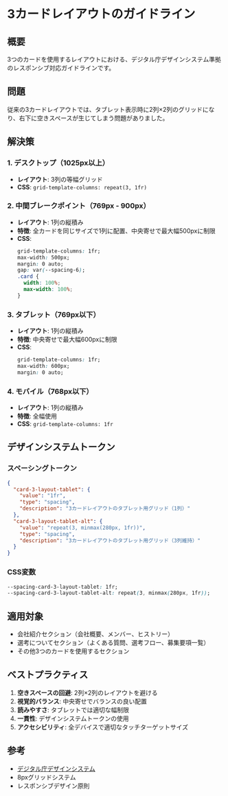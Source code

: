 # 3カードレイアウトのガイドライン

## 概要
3つのカードを使用するレイアウトにおける、デジタル庁デザインシステム準拠のレスポンシブ対応ガイドラインです。

## 問題
従来の3カードレイアウトでは、タブレット表示時に2列×2列のグリッドになり、右下に空きスペースが生じてしまう問題がありました。

## 解決策

### 1. デスクトップ（1025px以上）
- **レイアウト**: 3列の等幅グリッド
- **CSS**: `grid-template-columns: repeat(3, 1fr)`

### 2. 中間ブレークポイント（769px - 900px）
- **レイアウト**: 1列の縦積み
- **特徴**: 全カードを同じサイズで1列に配置、中央寄せで最大幅500pxに制限
- **CSS**: 
  ```css
  grid-template-columns: 1fr;
  max-width: 500px;
  margin: 0 auto;
  gap: var(--spacing-6);
  .card {
    width: 100%;
    max-width: 100%;
  }
  ```

### 3. タブレット（769px以下）
- **レイアウト**: 1列の縦積み
- **特徴**: 中央寄せで最大幅600pxに制限
- **CSS**: 
  ```css
  grid-template-columns: 1fr;
  max-width: 600px;
  margin: 0 auto;
  ```

### 4. モバイル（768px以下）
- **レイアウト**: 1列の縦積み
- **特徴**: 全幅使用
- **CSS**: `grid-template-columns: 1fr`

## デザインシステムトークン

### スペーシングトークン
```json
{
  "card-3-layout-tablet": {
    "value": "1fr",
    "type": "spacing",
    "description": "3カードレイアウトのタブレット用グリッド（1列）"
  },
  "card-3-layout-tablet-alt": {
    "value": "repeat(3, minmax(280px, 1fr))",
    "type": "spacing",
    "description": "3カードレイアウトのタブレット用グリッド（3列維持）"
  }
}
```

### CSS変数
```css
--spacing-card-3-layout-tablet: 1fr;
--spacing-card-3-layout-tablet-alt: repeat(3, minmax(280px, 1fr));
```

## 適用対象
- 会社紹介セクション（会社概要、メンバー、ヒストリー）
- 選考についてセクション（よくある質問、選考フロー、募集要項一覧）
- その他3つのカードを使用するセクション

## ベストプラクティス
1. **空きスペースの回避**: 2列×2列のレイアウトを避ける
2. **視覚的バランス**: 中央寄せでバランスの良い配置
3. **読みやすさ**: タブレットでは適切な幅制限
4. **一貫性**: デザインシステムトークンの使用
5. **アクセシビリティ**: 全デバイスで適切なタッチターゲットサイズ

## 参考
- [デジタル庁デザインシステム](https://www.figma.com/design/BgKRTIJlpHTRmj9xijc52X/%E3%83%87%E3%82%B8%E3%82%BF%E3%83%AB%E5%BA%81%E3%83%87%E3%82%B6%E3%82%A4%E3%83%B3%E3%82%B7%E3%82%B9%E3%83%86%E3%83%A0-%E3%83%87%E3%82%B6%E3%82%A4%E3%83%B3%E3%83%87%E3%83%BC%E3%82%BF-v2.8.0--Community-)
- 8pxグリッドシステム
- レスポンシブデザイン原則
